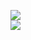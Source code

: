 [![](https://img.shields.io/badge/Made%20With-Github%20Spray-lightgrey.svg?style=for-the-badge&logo=github)](https://github.com/Annihil/github-spray#19445)  
[![](https://i.imgur.com/2DrTn0Z.gif)](https://github.com/Annihil/github-spray)